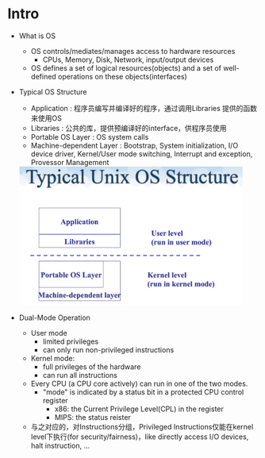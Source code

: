 # Intro

- What is OS
  - OS controls/mediates/manages access to hardware resources
    - CPUs, Memory, Disk, Network, input/output devices
  - OS defines a set of logical resources(objects) and a set of well-defined operations on these objects(interfaces)

- Typical OS Structure
  - Application             : 程序员编写并编译好的程序，通过调用Libraries 提供的函数来使用OS
  - Libraries               : 公共的库，提供预编译好的interface，供程序员使用
  - Portable OS Layer       : OS system calls
  - Machine-dependent Layer : Bootstrap, System initialization, I/O device driver, Kernel/User mode switching, Interrupt and exception, Provessor Management
 
  <img src="../pictures/typical_unix_os_structure.jpg" width="450px">

- Dual-Mode Operation
  - User mode
    - limited privileges
    - can only run non-privileged instructions
  - Kernel mode:
    - full privileges of the hardware
    - can run all instructions
  - Every CPU (a CPU core actively) can run in one of the two modes.
    - "mode" is indicated by a status bit in a protected CPU control register
      - x86: the Current Privilege Level(CPL) in the register
      - MIPS: the status reister
  - 与之对应的，对Instructions分组，Privileged Instructions仅能在kernel level下执行(for security/fairness)，like directly access I/O devices, halt instruction, ...


